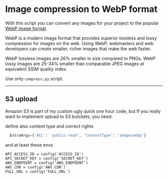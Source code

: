 # Image compression to WebP format

With this script you can convert any images for your project to the popular [WebP image format](https://developers.google.com/speed/webp).

WebP is a modern image format that provides superior lossless and lossy compression for images on the web. Using WebP, webmasters and web developers can create smaller, richer images that make the web faster.

WebP lossless images are 26% smaller in size compared to PNGs. WebP lossy images are 25-34% smaller than comparable JPEG images at equivalent SSIM quality index.

Use only ```compress.py``` script. 

<hr>

## S3 upload ## 
Amazon S3 is part of my custom ugly quick one hour code, but If you really want to implement upload to S3 butckets, you need:

define also content type and correct rights

```python
  ExtraArgs={'ACL': 'public-read', 'ContentType': 'image/webp'}
```

and at least these envs

```
API_ACCESS_ID = config('ACCESS_ID')
API_SECRET_KEY = config('SECRET_KEY')
AWS_ENDPOINT = config('AWS_ENDPOINT')
AWS_CDN = config('AWS_CDN')
FULL_URL = config('FULL_URL')
```
